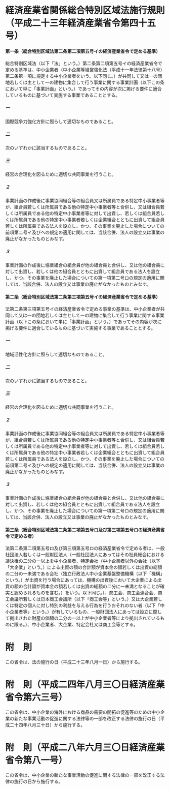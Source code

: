 # 経済産業省関係総合特別区域法施行規則（平成二十三年経済産業省令第四十五号）
#### 第一条（総合特別区域法第二条第二項第五号イの経済産業省令で定める基準）
総合特別区域法（以下「法」という。）第二条第二項第五号イの経済産業省令で定める基準は、中小企業者（中小企業等経営強化法（平成十一年法律第十八号）第二条第一項に規定する中小企業者をいう。以下同じ。）が共同して又は一の団地若しくは主として一の建物に集合して行う事業に関する事業計画（以下この条において単に「事業計画」という。）であってその内容が次に掲げる要件に適合しているものに基づいて実施する事業であることとする。
##### 一
国際競争力強化方針に照らして適切なものであること。
##### 二
次のいずれかに該当するものであること。
##### 三
経営の合理化を図るために適切な共同事業を行うこと。
##### ２
事業計画の作成後に事業協同組合等の組合員又は所属員である特定中小事業者等が、組合員若しくは所属員である他の特定中小事業者等と合併し、又は組合員若しくは所属員である他の特定中小事業者等に対して出資し、若しくは組合員若しくは所属員である他の特定中小事業者若しくは企業組合とともに出資して組合員若しくは所属員である法人を設立し、かつ、その事業を廃止した場合についての前項第二号イ及びヘの規定の適用に関しては、当該合併、法人の設立又は事業の廃止がなかったものとみなす。
##### ３
事業計画の作成後に協業組合の組合員が他の組合員と合併し、又は他の組合員に対して出資し、若しくは他の組合員とともに出資して組合員である法人を設立し、かつ、その事業を廃止した場合についての第一項第二号ロの規定の適用に関しては、当該合併、法人の設立又は事業の廃止がなかったものとみなす。
#### 第二条（総合特別区域法第二条第三項第五号イの経済産業省令で定める基準）
法第二条第三項第五号イの経済産業省令で定める事業の基準は、中小企業者が共同して又は一の団地若しくは主として一の建物に集合して行う事業に関する事業計画（以下この条において単に「事業計画」という。）であってその内容が次に掲げる要件に適合しているものに基づいて実施する事業であることとする。
##### 一
地域活性化方針に照らして適切なものであること。
##### 二
次のいずれかに該当するものであること。
##### 三
経営の合理化を図るために適切な共同事業を行うこと。
##### ２
事業計画の作成後に事業協同組合等の組合員又は所属員である特定中小事業者等が、組合員若しくは所属員である他の特定中小事業者等と合併し、又は組合員若しくは所属員である他の特定中小事業者等に対して出資し、若しくは組合員若しくは所属員である他の特定中小事業者若しくは企業組合とともに出資して組合員若しくは所属員である法人を設立し、かつ、その事業を廃止した場合についての前項第二号イ及びヘの規定の適用に関しては、当該合併、法人の設立又は事業の廃止がなかったものとみなす。
##### ３
事業計画の作成後に協業組合の組合員が他の組合員と合併し、又は他の組合員に対して出資し、若しくは他の組合員とともに出資して組合員である法人を設立し、かつ、その事業を廃止した場合についての第一項第二号ロの規定の適用に関しては、当該合併、法人の設立又は事業の廃止がなかったものとみなす。
#### 第三条（総合特別区域法第二条第二項第五号ロ及び第三項第五号ロの経済産業省令で定める者）
法第二条第二項第五号ロ及び第三項第五号ロの経済産業省令で定める者は、一般社団法人若しくは一般財団法人（一般社団法人にあってはその社員総会における議決権の二分の一以上を中小企業者、特定会社（中小企業者以外の会社（以下「大企業」という。）による出資の額の合計額が資本金の額若しくは出資の総額の二分の一未満である会社（独立行政法人中小企業基盤整備機構（以下「機構」という。）が出資を行う場合にあっては、機構の出資後において大企業による出資の額の合計額が資本金の額若しくは出資の総額の二分に一未満となることが確実と認められるものを含む。）をいう。以下同じ。）、商工会、商工会連合会、商工会議所若しくは日本商工会議所（以下「商工会等」という。）又は大企業若しくは特定の個人に対し特別の利益を与える行為を行うおそれのない者（以下「中小企業者等」という。）が有しているもの、一般財団法人にあっては設立に際して拠出された財産の価額の二分の一以上が中小企業者等により拠出されているものに限る。）、中小企業者、大企業、特定会社又は商工会等とする。
# 附　則
この省令は、法の施行の日（平成二十三年八月一日）から施行する。
# 附　則（平成二四年八月三〇日経済産業省令第六三号）
この省令は、中小企業の海外における商品の需要の開拓の促進等のための中小企業の新たな事業活動の促進に関する法律等の一部を改正する法律の施行の日（平成二十四年八月三十日）から施行する。
# 附　則（平成二八年六月三〇日経済産業省令第八一号）
この省令は、中小企業の新たな事業活動の促進に関する法律の一部を改正する法律の施行の日から施行する。
